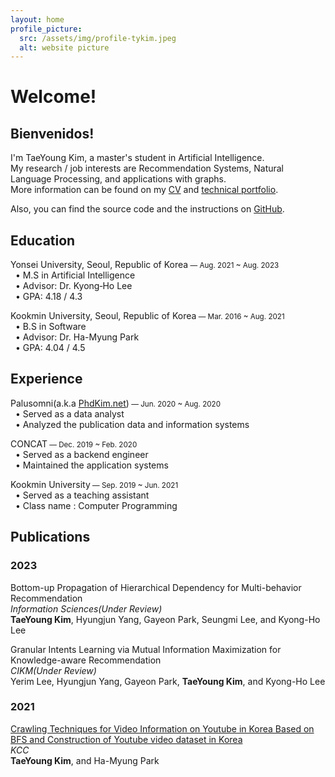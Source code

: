 ```yaml
---
layout: home
profile_picture:
  src: /assets/img/profile-tykim.jpeg
  alt: website picture
---
```


<p>
  <h1> Welcome! </h1>
  <h2> Bienvenidos! </h2>
  I'm TaeYoung Kim, a master's student in Artificial Intelligence. <br>
  My research / job interests are Recommendation Systems, Natural Language Processing, and applications with graphs.<br> 
  More information can be found on my <a href='https://drive.google.com/file/d/1DTfricY3LXzKVwJ5aJQ6_XxHFTP2_oZA/view?usp=drive_link'>CV</a> and <a href='https://drive.google.com/file/d/15iil7G6HdE6HJ-aoqTwcDReArtP_7SRy/view?usp=drive_link'>technical portfolio</a>.
</p>

<p>
  Also, you can find the source code and the instructions on <a href="https://github.com/tykimNWO">GitHub</a>.
</p>

<h2> Education </h2>
<p>Yonsei University, Seoul, Republic of Korea<small> &mdash; Aug. 2021 ~ Aug. 2023</small><br>
        &nbsp;&nbsp;&bull; M.S in Artificial Intelligence<br>
        &nbsp;&nbsp;&bull; Advisor: Dr. Kyong‑Ho Lee<br>
        &nbsp;&nbsp;&bull; GPA: 4.18 / 4.3</p>
          
<p>Kookmin University, Seoul, Republic of Korea<small> &mdash; Mar. 2016 ~ Aug. 2021</small><br>
        &nbsp;&nbsp;&bull; B.S in Software<br>
        &nbsp;&nbsp;&bull; Advisor: Dr. Ha-Myung Park<br>
        &nbsp;&nbsp;&bull; GPA: 4.04 / 4.5</p>

<h2> Experience </h2>
<p>Palusomni(a.k.a <a href="https://www.phdkim.net">PhdKim.net</a>)<small> &mdash; Jun. 2020 ~ Aug. 2020</small><br>
&nbsp;&nbsp;&bull; Served as a data analyst<br>
&nbsp;&nbsp;&bull; Analyzed the publication data and information systems</p>

<p>CONCAT<small> &mdash; Dec. 2019 ~ Feb. 2020</small><br>
&nbsp;&nbsp;&bull; Served as a backend engineer<br>
&nbsp;&nbsp;&bull; Maintained the application systems</p>

<p>Kookmin University<small> &mdash; Sep. 2019 ~ Jun. 2021</small><br>
&nbsp;&nbsp;&bull; Served as a teaching assistant<br>
&nbsp;&nbsp;&bull; Class name : Computer Programming</p>

<h2> Publications </h2>
<h3> 2023 </h3>

<p>Bottom-up Propagation of Hierarchical Dependency for Multi-behavior Recommendation<br>
<i>Information Sciences(Under Review)</i><br>
<b>TaeYoung Kim</b>, Hyungjun Yang, Gayeon Park, Seungmi Lee, and Kyong-Ho Lee

<p>Granular Intents Learning via Mutual Information Maximization for Knowledge-aware Recommendation<br>
<i>CIKM(Under Review)</i><br>
Yerim Lee, Hyungjun Yang, Gayeon Park, <b>TaeYoung Kim</b>, and Kyong-Ho Lee

<h3> 2021 </h3>
<p> <a href="https://www.dbpia.co.kr/journal/articleDetail?nodeId=NODE10582842"> Crawling Techniques for Video Information on Youtube in Korea Based on BFS and Construction of Youtube video dataset in Korea</a><br>
<i>KCC</i><br>
<b>TaeYoung Kim</b>, and Ha-Myung Park
